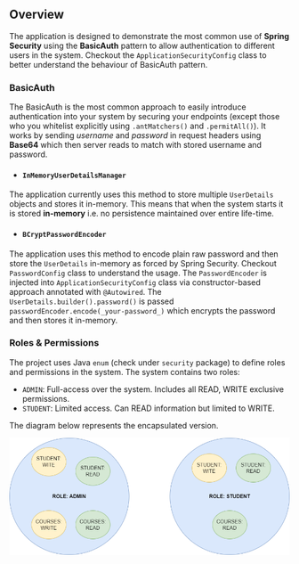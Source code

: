 ## Overview
The application is designed to demonstrate the most common use of **Spring Security** using the **BasicAuth** pattern to allow authentication to different users in the system. Checkout the `ApplicationSecurityConfig` class to better understand the behaviour of BasicAuth pattern.

### BasicAuth
The BasicAuth is the most common approach to easily introduce authentication into your system by securing your endpoints (except those who you whitelist explicitly using `.antMatchers()` and `.permitAll()`). It works by sending _username_ and _password_ in request headers using **Base64** which then server reads to match with stored username and password.

* #### `InMemoryUserDetailsManager`
The application currently uses this method to store multiple `UserDetails` objects and stores it in-memory. This means that when the system starts it is stored **in-memory** i.e. no persistence maintained over entire life-time.

* #### `BCryptPasswordEncoder`
The application uses this method to encode plain raw password and then store the `UserDetails` in-memory as forced by Spring Security. Checkout `PasswordConfig` class to understand the usage. The `PasswordEncoder` is injected into `ApplicationSecurityConfig` class via constructor-based approach annotated with `@Autowired`. The `UserDetails.builder().password()` is passed `passwordEncoder.encode(_your-password_)` which encrypts the password and then stores it in-memory.

### Roles & Permissions
The project uses Java `enum` (check under `security` package) to define roles and permissions in the system. The system contains two roles:
* `ADMIN`: Full-access over the system. Includes all READ, WRITE exclusive permissions.
* `STUDENT`: Limited access. Can READ information but limited to WRITE.

The diagram below represents the encapsulated version.

![](misc/roles_permissions.png)